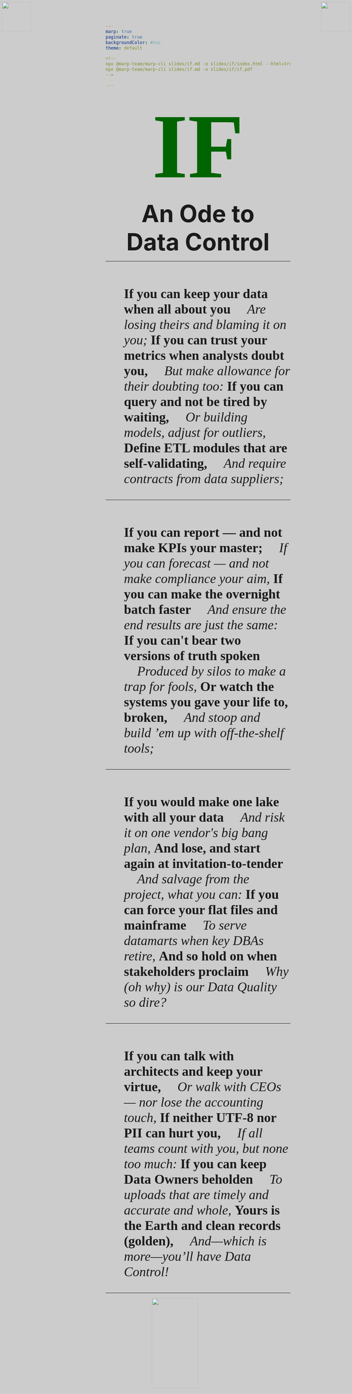 ```yaml
---
marp: true
paginate: true
backgroundColor: #ccc
theme: default

<!--
npx @marp-team/marp-cli slides/if.md -o slides/if/index.html --html=true
npx @marp-team/marp-cli slides/if.md -o slides/if/if.pdf
-->

---
```


<style >
:root{
  width: 1080px;
  height: 1080px;
  display: block;
  background-color: #ccc;
}
section{
  padding-top:100px
}
h1 {
  font-size: 250px;
  text-align: center;
  font-family: serif;
  color: darkgreen;
  padding:0;
  margin:0;
}
p {
  margin-left: 50px;
  font-family: open-sans;
  font-family: ui-serif;
  font-size: 36px;
}
h2{
  font-size: 64px;
  padding:0px;
  margin:0px;
}
.dc {
  position:absolute;
  height: 80px;
}
</style>

<h1> IF</h1>
<h2 style="text-align:center"> An Ode to<br/>Data Control</h2>

---
<img class="dc" style="top:5px; right:5px; " src="https://docs.datacontroller.io/img/dc.jpg" />
<img class="dc" style="top:5px; left:5px; " src="https://docs.datacontroller.io/img/dc.jpg" />
<br/>

<b>If you can keep your data when all about you</b>
&nbsp;&nbsp;&nbsp;&nbsp;<i>Are losing theirs and blaming it on you;</i>
<b>If you can trust your metrics when analysts doubt you,</b>
<i>&nbsp;&nbsp;&nbsp;&nbsp;But make allowance for their doubting too:</i>
<b>If you can query and not be tired by waiting,</b>
<i>&nbsp;&nbsp;&nbsp;&nbsp;Or building models, adjust for outliers,</i>
<b>Define ETL modules that are self-validating,</b>
<i>&nbsp;&nbsp;&nbsp;&nbsp;And require contracts from data suppliers;</i>



---
<img class="dc" style="top:5px; right:5px; " src="https://docs.datacontroller.io/img/dc.jpg" />
<img class="dc" style="top:5px; left:5px; " src="https://docs.datacontroller.io/img/dc.jpg" />
<br/>

<b>If you can report — and not make KPIs your master;</b>
<i>&nbsp;&nbsp;&nbsp;&nbsp;If you can forecast — and not make compliance your aim,</i>
<b>If you can make the overnight batch faster</b>
<i>&nbsp;&nbsp;&nbsp;&nbsp;And ensure the end results are just the same:</i>
<b>If you can't bear two versions of truth spoken</b>
<i>&nbsp;&nbsp;&nbsp;&nbsp;Produced by silos to make a trap for fools,</i>
<b>Or watch the systems you gave your life to, broken,</b>
<i>&nbsp;&nbsp;&nbsp;&nbsp;And stoop and build ’em up with off-the-shelf tools;</i>

---
<img class="dc" style="top:5px; right:5px; " src="https://docs.datacontroller.io/img/dc.jpg" />
<img class="dc" style="top:5px; left:5px; " src="https://docs.datacontroller.io/img/dc.jpg" />
<br/>

<b>If you would make one lake with all your data</b>
<i>&nbsp;&nbsp;&nbsp;&nbsp;And risk it on one vendor's big bang plan,</i>
<b>And lose, and start again at invitation-to-tender</b>
<i>&nbsp;&nbsp;&nbsp;&nbsp;And salvage from the project, what you can:</i>
<b>If you can force your flat files and mainframe</b>
<i>&nbsp;&nbsp;&nbsp;&nbsp;To serve datamarts when key DBAs retire,</i>
<b>And so hold on when stakeholders proclaim</b>
<i>&nbsp;&nbsp;&nbsp;&nbsp;Why (oh why) is our Data Quality so dire?</i>

---
<img class="dc" style="top:5px; right:5px; " src="https://docs.datacontroller.io/img/dc.jpg" />
<img class="dc" style="top:5px; left:5px; " src="https://docs.datacontroller.io/img/dc.jpg" />
<br/>

<b>If you can talk with architects and keep your virtue,</b>
<i>&nbsp;&nbsp;&nbsp;&nbsp;Or walk with CEOs — nor lose the accounting touch,</i>
<b>If neither UTF-8 nor PII can hurt you,</b>
<i>&nbsp;&nbsp;&nbsp;&nbsp;If all teams count with you, but none too much:</i>
<b>If you can keep Data Owners beholden</b>
<i>&nbsp;&nbsp;&nbsp;&nbsp;To uploads that are timely and accurate and whole,</i>
<b>Yours is the Earth and clean records (golden),</b>
<i>&nbsp;&nbsp;&nbsp;&nbsp;And—which is more—you’ll have Data Control!</i>


---

<!-- header: ![h:0em align:right](https://docs.datacontroller.io/img/dc.jpg) -->

<img style="display: block;margin-left: auto; margin-right:auto; margin-top:0px; width:50%" src="https://docs.datacontroller.io/img/dc_bg_Asset-5@2x.png" />
<br/>
<h2 style="text-align: center"> https://datacontroller.io </h2>


